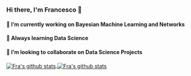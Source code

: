 ### Hi there, I'm Francesco 👋

#### 🔭 I’m currently working on Bayesian Machine Learning and Networks 

#### 🌱 Always learning Data Science 

#### 👯 I’m looking to collaborate on Data Science Projects

<a href="https://github.com/francescoferretto"> 
  <img align="center" src="https://github-readme-stats.vercel.app/api?username=francescoferretto&show_icons=false&theme=Gradient&theme=github_dark" alt="Fra's github stats" />
</a>
<a href="https://github.com/francescoferretto">
  <img align="center" src="https://github-readme-stats.vercel.app/api/top-langs/?username=francescoferretto&layout=compact&theme=github_dark" alt="Fra's github stats" />
</a>

<!--
**francescoferretto/francescoferretto** is a ✨ _special_ ✨ repository because its `README.md` (this file) appears on your GitHub profile.

Here are some ideas to get you started:

- 🔭 I’m currently working on Bayesian Machine Learning
- 🌱 I’m currently learning Data Science 
- 👯 I’m looking to collaborate on Data Science Projects
- 🤔 I’m looking for help with ...
- 💬 Ask me about Statistics
- 📫 How to reach me: ...
- 😄 Pronouns: ...
- ⚡ Fun fact: ...
-->

<!--[![Top Langs](https://github-readme-stats.vercel.app/api/top-langs/?username=francescoferretto)](https://github.com/francescoferretto/github-readme-stats)>

